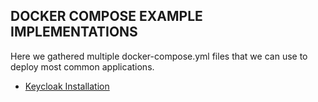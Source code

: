 ## DOCKER COMPOSE EXAMPLE IMPLEMENTATIONS

Here we gathered multiple docker-compose.yml files that we can use to deploy most common applications.

- [Keycloak Installation](keycloak-installations) 